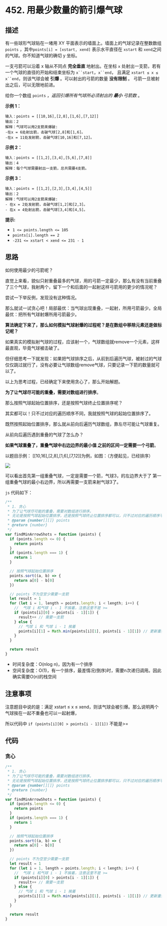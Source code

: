 # 452. 用最少数量的箭引爆气球

## 描述

有一些球形气球贴在一堵用 XY 平面表示的墙面上。墙面上的气球记录在整数数组 `points` ，其中`points[i] = [xstart, xend]` 表示水平直径在 `xstart` 和 `xend`之间的气球。你不知道气球的确切 y 坐标。

一支弓箭可以沿着 x 轴从不同点 **完全垂直** 地射出。在坐标 `x` 处射出一支箭，若有一个气球的直径的开始和结束坐标为 `x``start`，`x``end`， 且满足  `xstart ≤ x ≤ x``end`，则该气球会被 **引爆** 。可以射出的弓箭的数量 **没有限制** 。 弓箭一旦被射出之后，可以无限地前进。

给你一个数组 `points` ，*返回引爆所有气球所必须射出的 **最小** 弓箭数* 。

 

**示例 1：**

```
输入：points = [[10,16],[2,8],[1,6],[7,12]]
输出：2
解释：气球可以用2支箭来爆破:
-在x = 6处射出箭，击破气球[2,8]和[1,6]。
-在x = 11处发射箭，击破气球[10,16]和[7,12]。
```

**示例 2：**

```
输入：points = [[1,2],[3,4],[5,6],[7,8]]
输出：4
解释：每个气球需要射出一支箭，总共需要4支箭。
```

**示例 3：**

```
输入：points = [[1,2],[2,3],[3,4],[4,5]]
输出：2
解释：气球可以用2支箭来爆破:
- 在x = 2处发射箭，击破气球[1,2]和[2,3]。
- 在x = 4处射出箭，击破气球[3,4]和[4,5]。
```

 



**提示:**

- `1 <= points.length <= 105`
- `points[i].length == 2`
- `-231 <= xstart < xend <= 231 - 1`

## 思路

如何使用最少的弓箭呢？

直觉上来看，貌似只射重叠最多的气球，用的弓箭一定最少，那么有没有当前重叠了三个气球，我射两个，留下一个和后面的一起射这样弓箭用的更少的情况呢？

尝试一下举反例，发现没有这种情况。

那么就试一试贪心吧！局部最优：当气球出现重叠，一起射，所用弓箭最少。全局最优：把所有气球射爆所用弓箭最少。

**算法确定下来了，那么如何模拟气球射爆的过程呢？是在数组中移除元素还是做标记呢？**

如果真实的模拟射气球的过程，应该射一个，气球数组就remove一个元素，这样最直观，毕竟气球被击破了。

但仔细思考一下就发现：如果把气球排序之后，从前到后遍历气球，被射过的气球仅仅跳过就行了，没有必要让气球数组remove气球，只要记录一下箭的数量就可以了。

以上为思考过程，已经确定下来使用贪心了，那么开始解题。

**为了让气球尽可能的重叠，需要对数组进行排序**。

那么按照气球起始位置排序，还是按照气球终止位置排序呢？

其实都可以！只不过对应的遍历顺序不同，我就按照气球的起始位置排序了。

既然按照起始位置排序，那么就从前向后遍历气球数组，靠左尽可能让气球重复。

从前向后遍历遇到重叠的气球了怎么办？

**如果气球重叠了，重叠气球中右边边界的最小值 之前的区间一定需要一个弓箭**。

以题目示例： [[10,16],[2,8],[1,6],[7,12]]为例，如图：（方便起见，已经排序）

![](https://qiniucloud.qishilong.space/images/202411132333529.svg)

可以看出首先第一组重叠气球，一定是需要一个箭，气球3，的左边界大于了 第一组重叠气球的最小右边界，所以再需要一支箭来射气球3了。

`js` 代码如下：

```js
/**
 * 1. 贪心
 * 为了让气球尽可能的重叠，需要对数组进行排序。
 * 无论是按照气球起始位置排序，还是按照气球终止位置排序都可以，只不过对应的遍历顺序不同，如果按照起始位置排序，那么就从前向后遍历气球数组，靠左尽可能让气球重复。如果从前向后遍历遇到重叠的气球了，重叠气球中右边边界的最小值之前的区间一定需要一个弓箭。
 * @param {number[][]} points
 * @return {number}
 */
var findMinArrowShots = function (points) {
  if (points.length <= 0) {
    return points
  }
  if (points.length === 1) {
    return 1
  }

  // 按照气球起始位置排序
  points.sort((a, b) => {
    return a[0] - b[0]
  })

  // points 不为空至少需要一支箭
  let result = 1
  for (let i = 1, length = points.length; i < length; i++) {
    //  气球 i 和气球 i - 1 不挨着，注意这里不是 >=
    if (points[i][0] > points[i - 1][1]) {
      result++ // 需要一支箭
    } else {
      // 气球 i 和 气球 i - 1 挨着
      points[i][1] = Math.min(points[i][1], points[i - 1][1]) // 更新重叠气球最小边界
    }
  }

  return result
}
```

- 时间复杂度：O(nlog n)，因为有一个排序
- 空间复杂度：O(1)，有一个排序，最差情况(倒序)时，需要n次递归调用。因此确实需要O(n)的栈空间

## 注意事项

注意题目中说的是：满足 xstart ≤ x ≤ xend，则该气球会被引爆。那么说明两个气球挨在一起不重叠也可以一起射爆，

所以代码中 `if (points[i][0] > points[i - 1][1])` 不能是>=

## 代码

### 贪心

```js
/**
 * 1. 贪心
 * 为了让气球尽可能的重叠，需要对数组进行排序。
 * 无论是按照气球起始位置排序，还是按照气球终止位置排序都可以，只不过对应的遍历顺序不同，如果按照起始位置排序，那么就从前向后遍历气球数组，靠左尽可能让气球重复。如果从前向后遍历遇到重叠的气球了，重叠气球中右边边界的最小值之前的区间一定需要一个弓箭。
 * @param {number[][]} points
 * @return {number}
 */
var findMinArrowShots = function (points) {
  if (points.length <= 0) {
    return points
  }
  if (points.length === 1) {
    return 1
  }

  // 按照气球起始位置排序
  points.sort((a, b) => {
    return a[0] - b[0]
  })

  // points 不为空至少需要一支箭
  let result = 1
  for (let i = 1, length = points.length; i < length; i++) {
    //  气球 i 和气球 i - 1 不挨着，注意这里不是 >=
    if (points[i][0] > points[i - 1][1]) {
      result++ // 需要一支箭
    } else {
      // 气球 i 和 气球 i - 1 挨着
      points[i][1] = Math.min(points[i][1], points[i - 1][1]) // 更新重叠气球最小边界
    }
  }

  return result
}
```